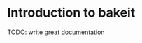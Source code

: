 # Introduction to bakeit

TODO: write [great documentation](http://jacobian.org/writing/what-to-write/)
